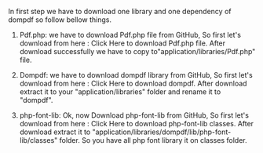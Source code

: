 In first step we have to download one library and one dependency of dompdf so follow bellow things.

1) Pdf.php: we have to download Pdf.php file from GitHub, So first let's download from here : Click Here to download Pdf.php file. After download successfully we have to copy to"application/libraries/Pdf.php" file.

2) Dompdf: we have to download dompdf library from GitHub, So first let's download from here : Click Here to download dompdf. After download extract it to your "application/libraries" folder and rename it to "dompdf".

3) php-font-lib: Ok, now Download php-font-lib from GitHub, So first let's download from here : Click Here to download php-font-lib classes. After download extract it to "application/libraries/dompdf/lib/php-font-lib/classes" folder. So you have all php font library it on classes folder.
